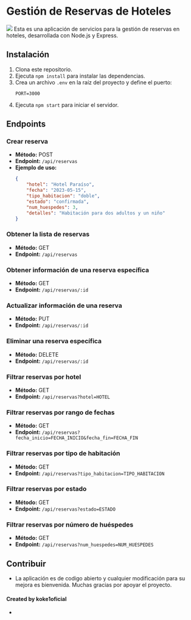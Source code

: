 # Gestión de Reservas de Hoteles
<img src="https://www.clubdelectores.cl/wp-content/uploads/1683552395-36.jpg">
Esta es una aplicación de servicios para la gestión de reservas en hoteles, desarrollada con Node.js y Express.

## Instalación

1. Clona este repositorio.
2. Ejecuta `npm install` para instalar las dependencias.
3. Crea un archivo `.env` en la raíz del proyecto y define el puerto:
    ```
    PORT=3000
    ```
4. Ejecuta `npm start` para iniciar el servidor.

## Endpoints

### Crear reserva
- **Método:** POST
- **Endpoint:** `/api/reservas`
- **Ejemplo de uso:**
    ```json
    {
        "hotel": "Hotel Paraíso",
        "fecha": "2023-05-15",
        "tipo_habitacion": "doble",
        "estado": "confirmada",
        "num_huespedes": 3,
        "detalles": "Habitación para dos adultos y un niño"
    }
    ```

### Obtener la lista de reservas
- **Método:** GET
- **Endpoint:** `/api/reservas`

### Obtener información de una reserva específica
- **Método:** GET
- **Endpoint:** `/api/reservas/:id`

### Actualizar información de una reserva
- **Método:** PUT
- **Endpoint:** `/api/reservas/:id`

### Eliminar una reserva específica
- **Método:** DELETE
- **Endpoint:** `/api/reservas/:id`

### Filtrar reservas por hotel
- **Método:** GET
- **Endpoint:** `/api/reservas?hotel=HOTEL`

### Filtrar reservas por rango de fechas
- **Método:** GET
- **Endpoint:** `/api/reservas?fecha_inicio=FECHA_INICIO&fecha_fin=FECHA_FIN`

### Filtrar reservas por tipo de habitación
- **Método:** GET
- **Endpoint:** `/api/reservas?tipo_habitacion=TIPO_HABITACION`

### Filtrar reservas por estado
- **Método:** GET
- **Endpoint:** `/api/reservas?estado=ESTADO`

### Filtrar reservas por número de huéspedes
- **Método:** GET
- **Endpoint:** `/api/reservas?num_huespedes=NUM_HUESPEDES`

## Contribuir
- La aplicación es de codigo abierto y cualquier modificación para su mejora es bienvenida. Muchas gracias por apoyar el proyecto.

#### Created by koke1oficial
- 
